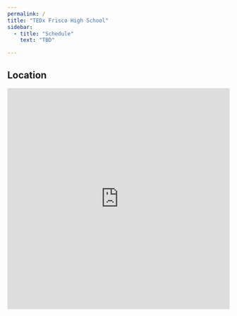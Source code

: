```yaml
---
permalink: /
title: "TEDx Frisco High School"
sidebar:
  - title: "Schedule"
    text: "TBD"

---
```


## Location
<iframe src="https://www.google.com/maps/embed?pb=!1m14!1m8!1m3!1d6682.287778200208!2d-96.8221184!3d33.1315842!3m2!1i1024!2i768!4f13.1!3m3!1m2!1s0x864c3c6dd5a49389%3A0xc02f8121cb88d45c!2sFrisco%20High%20School!5e0!3m2!1sen!2sus!4v1649207394228!5m2!1sen!2sus" width="100%" height="500px" style="border:0;" allowfullscreen="" loading="lazy" referrerpolicy="no-referrer-when-downgrade"></iframe>

